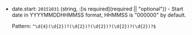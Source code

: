 + date.start: `20151031` (string, :[is required](required || "optional")) - Start date in YYYYMMDDHHMMSS format, HHMMSS is "000000" by default.

    Pattern: `^\d{4}(\d{2})?(\d{2})?(\d{2})?(\d{2})?(\d{2})?$`
